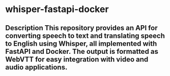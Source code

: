 # whisper-fastapi-docker
## Description  This repository provides an API for converting speech to text and translating speech to English using Whisper, all implemented with FastAPI and Docker. The output is formatted as WebVTT for easy integration with video and audio applications.
